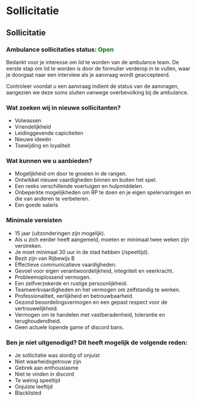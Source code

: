 # Sollicitatie

## Sollicitatie

### Ambulance sollicitaties status: <span style="color:green">Open</span>

Bedankt voor je interesse om lid te worden van de ambulance team. De eerste stap om lid te worden is door de formulier verderop in te vullen, waar je doorgaat naar een interview als je aanvraag wordt geaccepteerd. 

Controleer voordat u een aanvraag indient de status van de aanvragen, aangezien we deze soms sluiten vanwege overbevolking bij de ambulance.


### Wat zoeken wij in nieuwe sollicitanten?
- Volwassen
- Vriendelijkheid
- Leidinggevende capiciteiten
- Nieuwe ideeën
- Toewijding en loyaliteit

### Wat kunnen we u aanbieden?

- Mogelijkheid om door te groeien in de rangen.
- Ontwikkel nieuwe vaardigheden binnen en buiten het spel.
- Een reeks verschillende voertuigen en hulpmiddelen.
- Onbeperkte mogelijkheden om RP te doen en je eigen spelervaringen en die van anderen te verbeteren.
- Een goede salaris

### Minimale vereisten

- 15 jaar (uitzonderingen zijn mogelijk).
- Als u zich eerder heeft aangemeld, moeten er minimaal twee weken zijn verstreken.
- Je moet minimaal 30 uur in de stad hebben (/speeltijd).
- Bezit zijn van Rijbewijs B
- Effectieve communicatieve vaardigheden.
- Gevoel voor eigen verantwoordelijkheid, integriteit en veerkracht.
- Probleemoplossend vermogen.
- Een zelfverzekerde en rustige persoonlijkheid.
- Teamwerkvaardigheden en het vermogen om zelfstandig te werken.
- Professionaliteit, eerlijkheid en betrouwbaarheid.
- Gezond beoordelingsvermogen en een gepast respect voor de vertrouwelijkheid.
- Vermogen om te handelen met vastberadenheid, tolerantie en terughoudendheid.
- Geen actuele lopende game of discord bans.

### Ben je niet uitgenodigd? Dit heeft mogelijk de volgende reden:

- Je sollicitatie was slordig of onjuist
- Niet waarheidsgetrouw zijn
- Gebrek aan enthousiasme
- Niet te vinden in discord
- Te weinig speeltijd
- Onjuiste leeftijd
- Blacklisted
